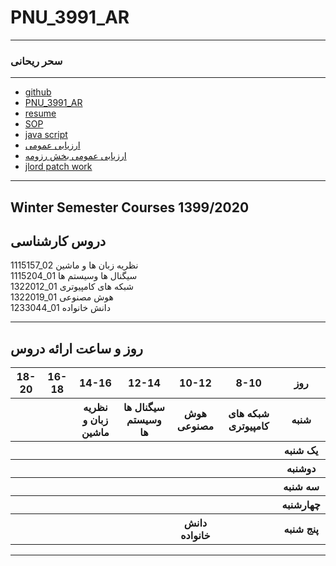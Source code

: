 # PNU_3991_AR
---------
### سحر ریحانی
 
---
- [github](https://github.com/saharreyhani)
- [PNU_3991_AR](https://github.com/saharreyhani/PNU_3991_AR)
- [resume](https://saharreyhani.github.io/sahar-reyhani.github.io/)
- [SOP](https://saharreyhani.github.io/SOP/)
- [java script](js.pdf)
- [ ارزیابی عمومی](https://github.com/saharreyhani/PNU_3991_AR-1/blob/main/Theory-of-Languages-and-Machines/f94g_xx_generalsection_checklist_ar_3991-%DB%B6.pdf)
- [ارزیابی عمومی بخش رزومه ](https://github.com/saharreyhani/PNU_3991_AR-1/blob/main/Theory-of-Languages-and-Machines/k8rj_xx_cv_checklist_ar_3991-%DB%B6.pdf)
- [jlord patch work ](https://github.com/saharreyhani/PNU_3991_AR/blob/main/Screenshot%202021-01-19%20114903.png)
  

------------------
## Winter Semester Courses 1399/2020

## دروس کارشناسی

1115157_02 نظریه زبان ها و ماشین
<br>
1115204_01  سیگنال ها وسیستم ها
<br>
1322012_01 شبکه های کامپیوتری
<br>
1322019_01 هوش مصنوعی
<br>
1233044_01 دانش خانواده
<br>


--------------

## روز و ساعت ارائه دروس

<table style="width:100%">
  <tr>
    <th>18-20</th>
    <th>16-18</th>
    <th>14-16</th>
    <th>12-14</th>
    <th>10-12</th>
    <th>8-10</th>
    <th>روز</th>
  </tr>
  <tr>
    <th></th>
    <th></th>
    <th>نظریه زبان و ماشین</th>
    <th>سیگنال ها وسیستم ها</th>
    <th>هوش مصنوعی</th>
    <th>شبکه های کامپیوتری</th>
    <th>شنبه</th>
  </tr>
   <tr>
    <th></th>
    <th></th>
    <th></th>
    <th></th>
    <th></th>
    <th></th>
    <th>یک شنبه</th>
  </tr>
   <tr>
     <th></th>
     <th></th>
     <th></th>
     <th></th>
     <th></th>
     <th></th>   
    <th>دوشنبه</th>
  </tr>
   <tr>
    <th></th>
    <th></th>
    <th></th>
    <th></th>
    <th></th>
    <th></th>
    <th>سه شنبه</th>
  </tr>
   <tr>
    <th></th>
    <th></th>
    <th></th>
    <th></th>
    <th></th>
    <th></th>
    <th>چهارشنبه</th>
  </tr>
   <tr>
    <th></th>
    <th></th>
    <th></th>
    <th></th>
    <th>دانش خانواده</th>
    <th></th>
    <th>پنج شنبه</th>
  </tr>
</table>

--------------
